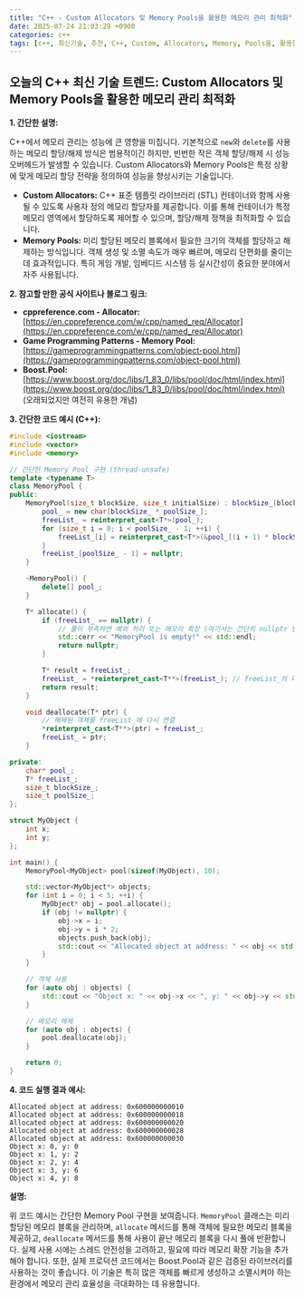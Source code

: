 ```yaml
---
title: "C++ - Custom Allocators 및 Memory Pools을 활용한 메모리 관리 최적화"
date: 2025-07-24 21:03:29 +0900
categories: c++
tags: [c++, 최신기술, 추천, C++, Custom, Allocators, Memory, Pools을, 활용한, 메모리, 관리, 최적화]
---
```


## 오늘의 C++ 최신 기술 트렌드: **Custom Allocators 및 Memory Pools을 활용한 메모리 관리 최적화**

**1. 간단한 설명:**

C++에서 메모리 관리는 성능에 큰 영향을 미칩니다. 기본적으로 `new`와 `delete`를 사용하는 메모리 할당/해제 방식은 범용적이긴 하지만, 빈번한 작은 객체 할당/해제 시 성능 오버헤드가 발생할 수 있습니다. Custom Allocators와 Memory Pools은 특정 상황에 맞게 메모리 할당 전략을 정의하여 성능을 향상시키는 기술입니다.

*   **Custom Allocators:** C++ 표준 템플릿 라이브러리 (STL) 컨테이너와 함께 사용될 수 있도록 사용자 정의 메모리 할당자를 제공합니다. 이를 통해 컨테이너가 특정 메모리 영역에서 할당하도록 제어할 수 있으며, 할당/해제 정책을 최적화할 수 있습니다.
*   **Memory Pools:** 미리 할당된 메모리 블록에서 필요한 크기의 객체를 할당하고 해제하는 방식입니다.  객체 생성 및 소멸 속도가 매우 빠르며, 메모리 단편화를 줄이는 데 효과적입니다. 특히 게임 개발, 임베디드 시스템 등 실시간성이 중요한 분야에서 자주 사용됩니다.

**2. 참고할 만한 공식 사이트나 블로그 링크:**

*   **cppreference.com - Allocator:** [https://en.cppreference.com/w/cpp/named_req/Allocator](https://en.cppreference.com/w/cpp/named_req/Allocator)
*   **Game Programming Patterns - Memory Pool:** [https://gameprogrammingpatterns.com/object-pool.html](https://gameprogrammingpatterns.com/object-pool.html)
*   **Boost.Pool:** [https://www.boost.org/doc/libs/1_83_0/libs/pool/doc/html/index.html](https://www.boost.org/doc/libs/1_83_0/libs/pool/doc/html/index.html) (오래되었지만 여전히 유용한 개념)

**3. 간단한 코드 예시 (C++):**

```cpp
#include <iostream>
#include <vector>
#include <memory>

// 간단한 Memory Pool 구현 (thread-unsafe)
template <typename T>
class MemoryPool {
public:
    MemoryPool(size_t blockSize, size_t initialSize) : blockSize_(blockSize), poolSize_(initialSize) {
        pool_ = new char[blockSize_ * poolSize_];
        freeList_ = reinterpret_cast<T*>(pool_);
        for (size_t i = 0; i < poolSize_ - 1; ++i) {
            freeList_[i] = reinterpret_cast<T*>(&pool_[(i + 1) * blockSize_]);
        }
        freeList_[poolSize_ - 1] = nullptr;
    }

    ~MemoryPool() {
        delete[] pool_;
    }

    T* allocate() {
        if (freeList_ == nullptr) {
            // 풀이 부족하면 예외 처리 또는 메모리 확장 (여기서는 간단히 nullptr 반환)
            std::cerr << "MemoryPool is empty!" << std::endl;
            return nullptr;
        }

        T* result = freeList_;
        freeList_ = *reinterpret_cast<T**>(freeList_); // freeList_의 다음 주소 가져오기
        return result;
    }

    void deallocate(T* ptr) {
        // 해제된 객체를 freeList_에 다시 연결
        *reinterpret_cast<T**>(ptr) = freeList_;
        freeList_ = ptr;
    }

private:
    char* pool_;
    T* freeList_;
    size_t blockSize_;
    size_t poolSize_;
};

struct MyObject {
    int x;
    int y;
};

int main() {
    MemoryPool<MyObject> pool(sizeof(MyObject), 10);

    std::vector<MyObject*> objects;
    for (int i = 0; i < 5; ++i) {
        MyObject* obj = pool.allocate();
        if (obj != nullptr) {
            obj->x = i;
            obj->y = i * 2;
            objects.push_back(obj);
            std::cout << "Allocated object at address: " << obj << std::endl;
        }
    }

    // 객체 사용
    for (auto obj : objects) {
        std::cout << "Object x: " << obj->x << ", y: " << obj->y << std::endl;
    }

    // 메모리 해제
    for (auto obj : objects) {
        pool.deallocate(obj);
    }

    return 0;
}
```

**4. 코드 실행 결과 예시:**

```
Allocated object at address: 0x600000000010
Allocated object at address: 0x600000000018
Allocated object at address: 0x600000000020
Allocated object at address: 0x600000000028
Allocated object at address: 0x600000000030
Object x: 0, y: 0
Object x: 1, y: 2
Object x: 2, y: 4
Object x: 3, y: 6
Object x: 4, y: 8
```

**설명:**

위 코드 예시는 간단한 Memory Pool 구현을 보여줍니다.  `MemoryPool` 클래스는 미리 할당된 메모리 블록을 관리하며, `allocate` 메서드를 통해 객체에 필요한 메모리 블록을 제공하고, `deallocate` 메서드를 통해 사용이 끝난 메모리 블록을 다시 풀에 반환합니다.  실제 사용 시에는 스레드 안전성을 고려하고, 필요에 따라 메모리 확장 기능을 추가해야 합니다. 또한, 실제 프로덕션 코드에서는 Boost.Pool과 같은 검증된 라이브러리를 사용하는 것이 좋습니다. 이 기술은 특히 많은 객체를 빠르게 생성하고 소멸시켜야 하는 환경에서 메모리 관리 효율성을 극대화하는 데 유용합니다.

